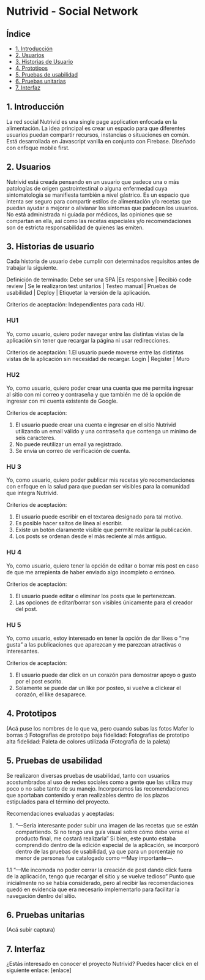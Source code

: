 # Nutrivid - Social Network

## Índice

* [1. Introducción](#1-introducción)
* [2. Usuarios](#2-usuarios)
* [3. Historias de Usuario](#3-historias-de-usuario)
* [4. Prototipos](#4-prototipos)
* [5. Pruebas de usabilidad](#5-pruebas-de-usabilidad)
* [6. Pruebas unitarias](#6-pruebas-unitarias)
* [7. Interfaz](#7-interfaz)

## 1. Introducción

La red social Nutrivid es una single page application enfocada en la alimentación. La idea principal es crear un espacio para que diferentes usuarios puedan compartir recursos, instancias o situaciones en común.
Está desarrollada en Javascript vanilla en conjunto con Firebase. Diseñado con enfoque mobile first.

## 2. Usuarios

Nutrivid está creada pensando en un usuario que padece una o más patologías de origen gastrointestinal o alguna enfermedad cuya sintomatología se manifiesta también a nivel gástrico. Es un espacio que intenta ser seguro para compartir estilos de alimentación y/o recetas que puedan ayudar a mejorar o alivianar los síntomas que padecen los usuarios. No está administrada ni guiada por médicos, las opiniones que se compartan en ella, así como las recetas especiales y/o recomendaciones son de estricta responsabilidad de quienes las emiten.

## 3. Historias de usuario

Cada historia de usuario debe cumplir con determinados requisitos antes de trabajar la siguiente.

Definición de terminado: 
Debe ser una SPA |Es responsive | Recibió code review | Se le realizaron test unitarios | Testeo manual | Pruebas de usabilidad | Deploy | Etiquetar la versión de la aplicación.

Criterios de aceptación:
Independientes para cada HU.

### HU1

Yo, como usuario, quiero poder navegar entre las distintas vistas de la aplicación sin tener que recargar la página ni usar redirecciones.

Criterios de aceptación: 
1.El usuario puede moverse entre las distintas vistas de la aplicación sin necesidad de recargar.
Login | Register | Muro

### HU2
Yo, como usuario, quiero poder crear una cuenta que me permita ingresar al sitio con mi correo y contraseña y que también me dé la opción de ingresar con mi cuenta existente de Google.

Criterios de aceptación: 
1. El usuario puede crear una cuenta e ingresar en el sitio Nutrivid utilizando un email válido y una contraseña que contenga un mínimo de seis caracteres. 
2. No puede reutilizar un email ya registrado. 
3. Se envía un correo de verificación de cuenta.

### HU 3
Yo, como usuario, quiero poder publicar mis recetas y/o recomendaciones con enfoque en la salud para que puedan ser visibles para la comunidad que integra Nutrivid.

Criterios de aceptación: 
1. El usuario puede escribir en el textarea designado para tal motivo. 
2. Es posible hacer saltos de línea al escribir.
3. Existe un botón claramente visible que permite realizar la publicación.
4. Los posts se ordenan desde el más reciente al más antiguo.

### HU 4
Yo, como usuario, quiero tener la opción de editar o borrar mis post en caso de que me arrepienta de haber enviado algo incompleto o erróneo.

Criterios de aceptación: 
1. El usuario puede editar o eliminar los posts que le pertenezcan.
2. Las opciones de editar/borrar son visibles únicamente para el creador del post.

### HU 5
Yo, como usuario, estoy interesado en tener la opción de dar likes o “me gusta” a las publicaciones que aparezcan y me parezcan atractivas o interesantes.

Criterios de aceptación: 
1. El usuario puede dar click en un corazón para demostrar apoyo o gusto por el post escrito.
2. Solamente se puede dar un like por posteo, si vuelve a clickear el corazón, el like desaparece.


## 4. Prototipos

(Acá puse los nombres de lo que va, pero cuando subas las fotos Mafer lo borras :)
Fotografías de prototipo baja fidelidad:
Fotografías de prototipo alta fidelidad:
Paleta de colores utilizada
(Fotografía de la paleta)


## 5. Pruebas de usabilidad

Se realizaron diversas pruebas de usabilidad, tanto con usuarios acostumbrados al uso de redes sociales como a gente que las utiliza muy poco o no sabe tanto de su manejo. Incorporamos las recomendaciones que aportaban contenido y eran realizables dentro de los plazos estipulados para el término del proyecto.

Recomendaciones evaluadas y aceptadas:

1. “—Sería interesante poder subir una imagen de las recetas que  se están compartiendo. Si no tengo una guía visual sobre cómo debe verse el producto final, me costará realizarla”
Si bien, este punto estaba comprendido dentro de la edición especial de la aplicación, se incorporó dentro de las pruebas de usabilidad, ya que para un porcentaje no menor de personas fue catalogado como —Muy importante—.

1.1 “—Me incomoda no poder cerrar la creación de post dando click fuera de la aplicación, tengo que recargar el sitio y se vuelve tedioso”
Punto que inicialmente no se había considerado, pero al recibir las recomendaciones quedó en evidencia que era necesario implementarlo para facilitar la navegación dentro del sitio.


## 6. Pruebas unitarias

(Acá subir captura)


## 7. Interfaz

¿Estás interesado en conocer el proyecto Nutrivid? Puedes hacer click en el siguiente enlace: [enlace]

